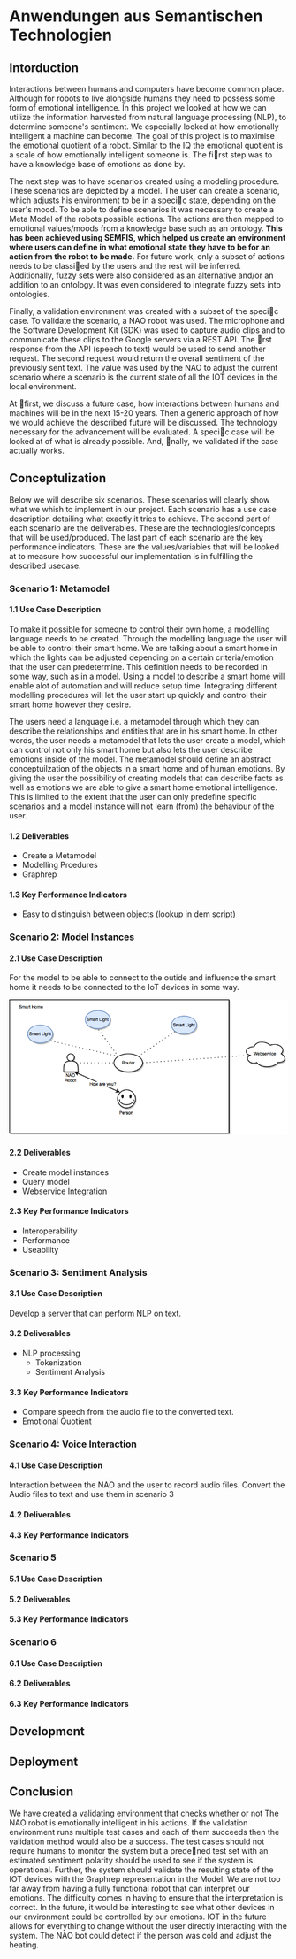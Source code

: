 # Anwendungen aus Semantischen Technologien

## Intorduction
Interactions between humans and computers have become common place. Although for robots to live alongside humans they need to possess some form of emotional intelligence. In this project we looked at how we can utilize the information harvested from natural language processing (NLP), to determine someone's sentiment. We especially looked at how emotionally intelligent a machine can become. The goal of this project is to maximise the emotional quotient of a robot. Similar to the IQ the emotional quotient is a scale of how emotionally intelligent someone is. The first step was to have a knowledge base of emotions as done by. 

The next step was to have scenarios created using a modeling procedure. These scenarios are depicted by a model. The user can create a scenario, which adjusts his environment to be in a specic state, depending on the user's mood. To be able to define scenarios it was necessary to create a Meta Model of the robots possible actions. The actions are then mapped to emotional values/moods from a knowledge base such as an ontology. **This has been achieved using SEMFIS, which helped us create an environment where users can define in what emotional state they have to be for an action from the robot to be made.** For future work, only a subset of actions needs to be classied by the users and the rest will be inferred. Additionally, fuzzy sets were also considered as an alternative and/or an addition to an ontology. It was even considered to integrate fuzzy sets into ontologies. 

Finally, a validation environment was created with a subset of the specic case. To validate the scenario, a NAO robot was used. The microphone and the Software Development Kit (SDK) was used to capture audio clips and to communicate these clips to the Google servers via a REST API. The rst response from the API (speech to text) would be used to send another request. The second request would return the overall sentiment of the previously sent text. The value was used by the NAO to adjust the current scenario where a scenario is the current state of all the IOT devices in the local environment. 

At first, we discuss a future case, how interactions between humans and machines will be in the next 15-20 years. Then a generic approach of how we would achieve the described future will be discussed. The technology necessary for the advancement will be evaluated. A specic case will be looked at of what is already possible. And, nally, we validated if the case actually works.

## Conceptulization
Below we will describe six scenarios. These scenarios will clearly show what we whish to implement in our project. Each scenario has a use case description detailing what exactly it tries to achieve. The second part of each scenario are the deliverables. These are the technologies/concepts that will be used/produced. The last part of each scenario are the key performance indicators. These are the values/variables that will be looked at to measure how successful our implementation is in fulfilling the described usecase.
### Scenario 1: Metamodel
#### 1.1 Use Case Description
To make it possible for someone to control their own home, a modelling language needs to be created. Through the modelling language the user will be able to control their smart home. We are talking about a smart home in which the lights can be adjusted depending on a certain criteria/emotion that the user can predetermine. This definition needs to be recorded in some way, such as in a model. Using a model to describe a smart home will enable alot of automation and will reduce setup time. Integrating different modelling procedures will let the user start up quickly and control their smart home however they desire. 

The users need a language i.e. a metamodel through which they can describe the relationships and entities that are in his smart home. In other words, the user needs a metamodel that lets the user create a model, which can control not only his smart home but also lets the user describe emotions inside of the model. The metamodel should define an abstract conceptuilzation of the objects in a smart home and of human emotions. By giving the user the possibility of creating models that can describe facts as well as emotions we are able to give a smart home emotional intelligence. This is limited to the extent that the user can only predefine specific scenarios and a model instance will not learn (from) the behaviour of the user.


#### 1.2 Deliverables
* Create a Metamodel
* Modelling Prcedures
* Graphrep
#### 1.3 Key Performance Indicators
* Easy to distinguish between objects (lookup in dem script)
### Scenario 2: Model Instances
#### 2.1 Use Case Description
For the model to be able to connect to the outide and influence the smart home it needs to be connected to the IoT devices in some way.

![a picture of a model instance][model-instance]
#### 2.2 Deliverables
* Create model instances
* Query model
* Webservice Integration
#### 2.3 Key Performance Indicators
* Interoperability
* Performance
* Useability
### Scenario 3: Sentiment Analysis
#### 3.1 Use Case Description
Develop a server that can perform NLP on text.
#### 3.2 Deliverables
* NLP processing
    * Tokenization
    * Sentiment Analysis
#### 3.3 Key Performance Indicators
* Compare speech from the audio file to the converted text.
* Emotional Quotient
### Scenario 4: Voice Interaction
#### 4.1 Use Case Description
Interaction between the NAO and the user to record audio files. Convert the Audio files to text and use them in scenario 3
#### 4.2 Deliverables

#### 4.3 Key Performance Indicators

### Scenario 5
#### 5.1 Use Case Description

#### 5.2 Deliverables

#### 5.3 Key Performance Indicators

### Scenario 6
#### 6.1 Use Case Description

#### 6.2 Deliverables

#### 6.3 Key Performance Indicators

## Development

## Deployment

## Conclusion
We have created a validating environment that checks whether
or not The NAO robot is emotionally intelligent in his actions. If the validation environment runs multiple test cases and each of them succeeds then the validation method would also be a success. The test cases should not require humans to monitor the system but a predened test set with an estimated sentiment polarity should be used to see if the system is operational. Further, the system should validate the resulting state of the IOT devices with the Graphrep representation in the Model. We are not too far away from having a fully functional robot that can interpret our emotions. The difficulty comes in having to ensure that the interpretation is correct. In the future, it would be interesting to see what other devices in our environment could be controlled by our emotions. IOT in the future allows for everything to change without the user directly interacting with the system. The NAO bot could detect if the person was cold and adjust the heating.

[//]: # (Image References)
[model-instance]: ./1209919_OmirobCase/home.png "Model Instance"